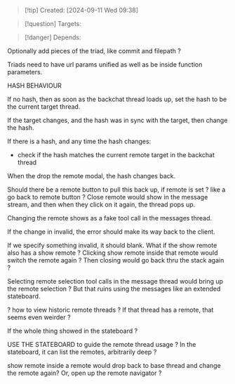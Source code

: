 
>[!tip] Created: [2024-09-11 Wed 09:38]

>[!question] Targets: 

>[!danger] Depends: 

Optionally add pieces of the triad, like commit and filepath ?

Triads need to have url params unified as well as be inside function parameters.

HASH BEHAVIOUR

If no hash, then as soon as the backchat thread loads up, set the hash to be the current target thread.

If the target changes, and the hash was in sync with the target, then change the hash.

If there is a hash, and any time the hash changes:
- check if the hash matches the current remote target in the backchat thread


When the drop the remote modal, the hash changes back.

Should there be a remote button to pull this back up, if remote is set ? like a go back to remote button ?
Close remote would show in the message stream, and then when they click on it again, the thread pops up.

Changing the remote shows as a fake tool call in the messages thread.

If the change in invalid, the error should make its way back to the client.

If we specify something invalid, it should blank.
What if the show remote also has a show remote ? Clicking show remote inside that remote would switch the remote again ? 
Then closing would go back thru the stack again ?

Selecting remote selection tool calls in the message thread would bring up the remote selection ?  But that ruins using the messages like an extended stateboard.

? how to view historic remote threads ?
If that thread has a remote, that seems even weirder ?

If the whole thing showed in the stateboard ?

USE THE STATEBOARD to guide the remote thread usage ?
In the stateboard, it can list the remotes, arbitrarily deep ?

show remote inside a remote would drop back to base thread and change the remote again?
Or, open up the remote navigator ?